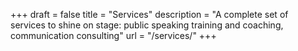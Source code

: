 +++
draft 			= false
title 				= "Services"
description	= "A complete set of services to shine on stage: public speaking training and coaching, communication consulting"
url 					= "/services/"
+++

